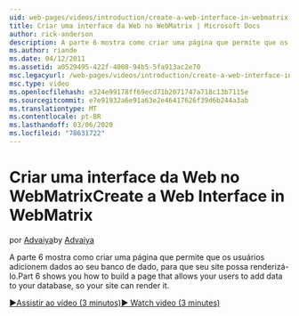 ```yaml
---
uid: web-pages/videos/introduction/create-a-web-interface-in-webmatrix
title: Criar uma interface da Web no WebMatrix | Microsoft Docs
author: rick-anderson
description: A parte 6 mostra como criar uma página que permite que os usuários adicionem dados ao seu banco de dado, para que seu site possa renderizá-lo.
ms.author: riande
ms.date: 04/12/2011
ms.assetid: a0529495-422f-4008-94b5-5fa913ac2e70
msc.legacyurl: /web-pages/videos/introduction/create-a-web-interface-in-webmatrix
msc.type: video
ms.openlocfilehash: e324e99178ff69ecd71b2071747a718c13b7115e
ms.sourcegitcommit: e7e91932a6e91a63e2e46417626f39d6b244a3ab
ms.translationtype: MT
ms.contentlocale: pt-BR
ms.lasthandoff: 03/06/2020
ms.locfileid: "78631722"
---
```

# <a name="create-a-web-interface-in-webmatrix"></a><span data-ttu-id="aac76-103">Criar uma interface da Web no WebMatrix</span><span class="sxs-lookup"><span data-stu-id="aac76-103">Create a Web Interface in WebMatrix</span></span>

<span data-ttu-id="aac76-104">por [Advaiya](https://twitter.com/Advaiyasolns)</span><span class="sxs-lookup"><span data-stu-id="aac76-104">by [Advaiya](https://twitter.com/Advaiyasolns)</span></span>

<span data-ttu-id="aac76-105">A parte 6 mostra como criar uma página que permite que os usuários adicionem dados ao seu banco de dado, para que seu site possa renderizá-lo.</span><span class="sxs-lookup"><span data-stu-id="aac76-105">Part 6 shows you how to build a page that allows your users to add data to your database, so your site can render it.</span></span>

[<span data-ttu-id="aac76-106">&#9654;Assistir ao vídeo (3 minutos)</span><span class="sxs-lookup"><span data-stu-id="aac76-106">&#9654; Watch video (3 minutes)</span></span>](https://channel9.msdn.com/Blogs/ASP-NET-Site-Videos/create-a-web-interface-in-webmatrix)
